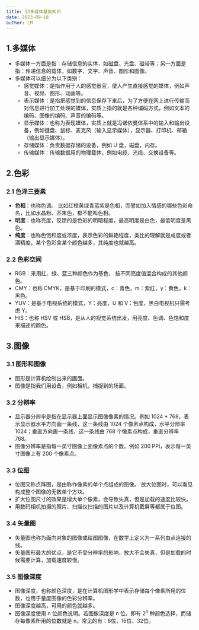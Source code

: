 ```yaml
---
title: 13多媒体基础知识
date: 2023-09-18
author: LM
---
```


## 1.多媒体

- 多媒体一方面是指：存储信息的实体，如磁盘、光盘、磁带等；另一方面是指：传递信息的载体，如数字、文字、声音、图形和图像。
- 多媒体可以细分为以下类别：
  - 感觉媒体：是指作用于人的感觉器官，使人产生直接感觉的媒体，例如声音、视频、图形、动画等。
  - 表示媒体：是指把感觉到的信息保存下来后，为了方便在网上进行传输而对信息进行加工处理的媒体，实质上指的就是各种编码方式，例如文本的编码、图像的编码、声音的编码等。
  - 显示媒体：也称为表现媒体，实质上就是冯诺依曼体系中的输入和输出设备，例如键盘、鼠标、麦克风（输入显示媒体），显示器、打印机、邮箱（输出显示媒体）。
  - 存储媒体：负责数据存储的设备，例如 U 盘，磁盘，内存。
  - 传输媒体：传输数据用的物理载体，例如电缆、光缆、交换设备等。

## 2.色彩

### 2.1 色泽三要素

- **色相**：也称色调。 比如红橙黄绿青蓝紫是色相，而譬如加入情感的哪些色彩命名，比如水晶粉、芥末色，都不能叫色相。
- **明度**：也称亮度，反馈的是色彩的明暗程度，最高明度是白色，最低明度是黑色。
- **纯度**：也称色饱和度或浓度，表示色彩的鲜艳程度，类比的理解就是咸度或者酒精度，某个色彩含某个颜色越多，其纯度也就越高。

### 2.2 色彩空间

- RGB：采用红、绿、蓝三种颜色作为基色， 按不同亮度值混合构成的其他颜色。
- CMY：也称 CMYK，是基于印刷的模式，c：青色，m：紫红，y：黄色，k：黑色。
- YUV：是基于电视系统的模式，Y：亮度，U 和 V：色度，黑白电视机只需考虑 Y。
- HIS：也称 HSV 或 HSB，是从人的视觉系统出发，用亮度、色调、色饱和度来描述的颜色。

## 3.图像

### 3.1 图形和图像

- 图形是计算机绘制出来的画面。
- 图像是指我们用设备，例如相机，捕捉到的场面。

### 3.2 分辨率

- 显示器分辨率是指在显示器上面显示图像像素的情况。例如 1024 * 768，表示显示器水平方向画一条线，这一条线由 1024 个像素点构成，水平分辨率 1024；垂直方向画一条线，这一条线由 768 个像素点构成，垂直分辨率 768。
- 图像分辨率是指每一英寸图像上面像素点的个数。例如 200 PPI，表示每一英寸图像上有 200 个像素点。

### 3.3 位图

- 位图又称点阵图，是由称作像素的单个点组成的图像。 放大位图时，可以看见构成整个图像的无数单个方块。
- 扩大位图尺寸的效果是增大单个像素，会导致失真，但是加载的速度比较快。
- 用数码相机拍摄的照片、扫描仪扫描的图片以及计算机截屏等都属于位图。

### 3.4 矢量图

- 矢量图也称为面向对象的图像或绘图图像，在数学上定义为一系列由点连接的线。
- 矢量图形最大的优点，是它不受分辨率的影响，放大不会失真，但是加载的时候需要计算，加载速度较慢。

### 3.5 图像深度

- 图像深度，也称颜色深度，是在计算机图形学中表示存储每个像素所用的位数，也用于量度图像的色彩分辨率。
- 图像深度越高，可用的颜色就越多。
- 图像深度使用 n 位颜色说明。若图像深度是 n 位，即有 $2^n$ 种颜色选择，而储存每像素所用的位数就是 n。常见的有：8位、16位、32位。
